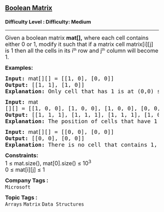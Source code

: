 <h2><a href="https://www.geeksforgeeks.org/problems/boolean-matrix-problem-1587115620/1?page=1&category=Arrays,Strings,CPP&difficulty=Medium,Hard&status=unsolved&sortBy=submissions">Boolean Matrix</a></h2><h3>Difficulty Level : Difficulty: Medium</h3><hr><div class="problems_problem_content__Xm_eO"><p><span style="font-size: 18px;">Given a boolean matrix <strong>mat[],</strong> where each cell contains either 0 or 1, modify it such that if a matrix cell matrix[i][j] is 1 then all the cells in its i</span><sup>th</sup><span style="font-size: 18px;">&nbsp;row and j</span><sup>th</sup><span style="font-size: 18px;">&nbsp;column will become 1.</span></p>
<p><strong><span style="font-size: 18px;">Examples:</span></strong></p>
<pre><span style="font-size: 18px;"><strong>Input: </strong><span style="font-family: -apple-system, BlinkMacSystemFont, 'Segoe UI', Roboto, Oxygen, Ubuntu, Cantarell, 'Open Sans', 'Helvetica Neue', sans-serif; white-space: normal;">mat</span>[][] = [[1, 0], [0, 0]]
<strong>Output: </strong>[[1, 1], [1, 0]] </span>
<span style="font-size: 18px;"><strong>Explanation: </strong>Only cell that has 1 is at (0,0) so all cells in row 0 are modified to 1 and all cells in column 0 are modified to 1.</span></pre>
<pre><span style="font-size: 18px;"><strong>Input:</strong> <span style="font-family: -apple-system, BlinkMacSystemFont, 'Segoe UI', Roboto, Oxygen, Ubuntu, Cantarell, 'Open Sans', 'Helvetica Neue', sans-serif; white-space: normal;">mat</span>[][] = [[1, 0, 0], [1, 0, 0], [1, 0, 0], [0, 0, 0]]</span>
<span style="font-size: 18px;"><strong>Output: </strong>[[1, 1, 1], [1, 1, 1], [1, 1, 1], [1, 0, 0]]</span>
<span style="font-size: 18px;"><strong>Explanation: </strong>The position of cells that have 1 in the original matrix are (0, 0), (1, 0) and (2, 0). Therefore, all cells in row 0, 1, 2 are and column 0 are modified to 1. </span></pre>
<pre><span style="font-size: 18px;"><strong>Input: </strong><span style="font-family: -apple-system, BlinkMacSystemFont, 'Segoe UI', Roboto, Oxygen, Ubuntu, Cantarell, 'Open Sans', 'Helvetica Neue', sans-serif; white-space: normal;">mat</span>[][] = [[0, 0], [0, 0]]
<strong>Output: </strong>[[0, 0], [0, 0]] </span>
<span style="font-size: 18px;"><strong>Explanation: </strong>There is no cell that contains 1, so mat[] will remain the same.</span></pre>
<p><span style="font-size: 18px;"><strong>Constraints:</strong><br>1 ≤ mat.size(), mat[0].size() ≤ 10<sup>3</sup><br>0 ≤ mat[i][j] ≤ 1</span></p></div><p><span style=font-size:18px><strong>Company Tags : </strong><br><code>Microsoft</code>&nbsp;<br><p><span style=font-size:18px><strong>Topic Tags : </strong><br><code>Arrays</code>&nbsp;<code>Matrix</code>&nbsp;<code>Data Structures</code>&nbsp;